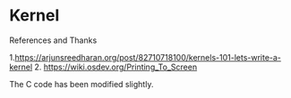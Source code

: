 # Kernel

References and Thanks

1.https://arjunsreedharan.org/post/82710718100/kernels-101-lets-write-a-kernel
2. https://wiki.osdev.org/Printing_To_Screen

The C code has been modified slightly.
